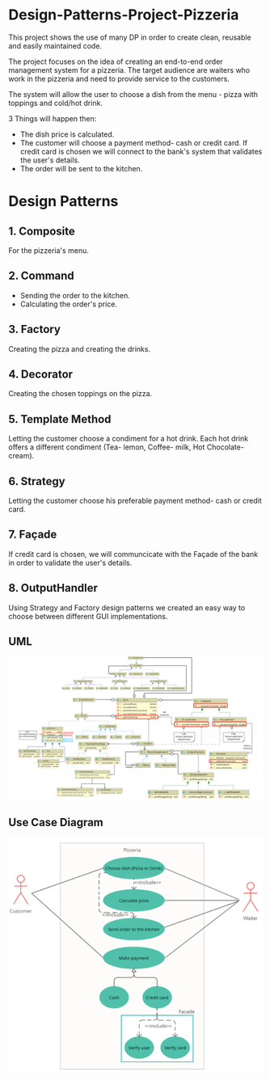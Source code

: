 # Design-Patterns-Project-Pizzeria
This project shows the use of many DP in order to create clean, reusable and easily maintained code.

The project focuses on the idea of creating an end-to-end order management system for a pizzeria.
The target audience are waiters who work in the pizzeria and need to provide service to the customers.

The system will allow the user to choose a dish from the menu - pizza with toppings and cold/hot drink.

3 Things will happen then:

- The dish price is calculated.
- The customer will choose a payment method- cash or credit card. If credit card is chosen we will connect to the bank's system that validates the user's details.
- The order will be sent to the kitchen.

# Design Patterns

## 1. Composite
For the pizzeria's menu.


## 2. Command
- Sending the order to the kitchen.
- Calculating the order's price.


## 3. Factory
Creating the pizza and creating the drinks.


## 4. Decorator
Creating the chosen toppings on the pizza.


## 5. Template Method
Letting the customer choose a condiment for a hot drink.
Each hot drink offers a different condiment (Tea- lemon, Coffee- milk, Hot Chocolate- cream).


## 6. Strategy
Letting the customer choose his preferable payment method- cash or credit card.


## 7. Façade
If credit card is chosen, we will communcicate with the Façade of the bank in order to validate the user's details.

## 8. OutputHandler
Using Strategy and Factory design patterns we created an easy way to choose between different GUI implementations.


## UML
![](UML.png)


## Use Case Diagram
![](usecase.png)
